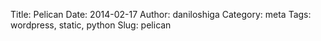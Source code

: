 Title: Pelican
Date: 2014-02-17
Author: daniloshiga
Category: meta
Tags: wordpress, static, python
Slug: pelican

